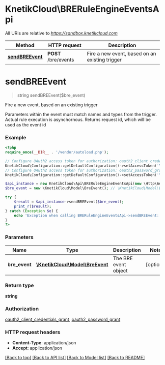 # KnetikCloud\BRERuleEngineEventsApi

All URIs are relative to *https://sandbox.knetikcloud.com*

Method | HTTP request | Description
------------- | ------------- | -------------
[**sendBREEvent**](BRERuleEngineEventsApi.md#sendBREEvent) | **POST** /bre/events | Fire a new event, based on an existing trigger


# **sendBREEvent**
> string sendBREEvent($bre_event)

Fire a new event, based on an existing trigger

Parameters within the event must match names and types from the trigger. Actual rule execution is asynchornous.  Returns request id, which will be used as the event id

### Example
```php
<?php
require_once(__DIR__ . '/vendor/autoload.php');

// Configure OAuth2 access token for authorization: oauth2_client_credentials_grant
KnetikCloud\Configuration::getDefaultConfiguration()->setAccessToken('YOUR_ACCESS_TOKEN');
// Configure OAuth2 access token for authorization: oauth2_password_grant
KnetikCloud\Configuration::getDefaultConfiguration()->setAccessToken('YOUR_ACCESS_TOKEN');

$api_instance = new KnetikCloud\Api\BRERuleEngineEventsApi(new \Http\Adapter\Guzzle6\Client());
$bre_event = new \KnetikCloud\Model\BreEvent(); // \KnetikCloud\Model\BreEvent | The BRE event object

try {
    $result = $api_instance->sendBREEvent($bre_event);
    print_r($result);
} catch (Exception $e) {
    echo 'Exception when calling BRERuleEngineEventsApi->sendBREEvent: ', $e->getMessage(), PHP_EOL;
}
?>
```

### Parameters

Name | Type | Description  | Notes
------------- | ------------- | ------------- | -------------
 **bre_event** | [**\KnetikCloud\Model\BreEvent**](../Model/BreEvent.md)| The BRE event object | [optional]

### Return type

**string**

### Authorization

[oauth2_client_credentials_grant](../../README.md#oauth2_client_credentials_grant), [oauth2_password_grant](../../README.md#oauth2_password_grant)

### HTTP request headers

 - **Content-Type**: application/json
 - **Accept**: application/json

[[Back to top]](#) [[Back to API list]](../../README.md#documentation-for-api-endpoints) [[Back to Model list]](../../README.md#documentation-for-models) [[Back to README]](../../README.md)

